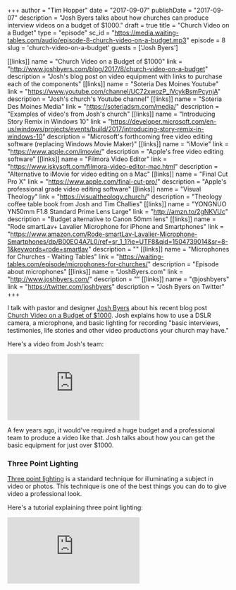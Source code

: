 +++
author = "Tim Hopper"
date = "2017-09-07"
publishDate = "2017-09-07"
description = "Josh Byers talks about how churches can produce interview videos on a budget of $1000."
draft = true
title = "Church Video on a Budget"
type = "episode"
sc_id = "https://media.waiting-tables.com/audio/episode-8-church-video-on-a-budget.mp3"
episode = 8
slug = 'church-video-on-a-budget'
guests = ['Josh Byers']

[[links]]
name = "Church Video on a Budget of $1000"
link = "http://www.joshbyers.com/blog/2017/8/church-video-on-a-budget"
description = "Josh's blog post on video equipment with links to purchase each of the components"
[[links]]
name = "Soteria Des Moines Youtube"
link = "https://www.youtube.com/channel/UC72xwozP_IVcykBsmPcynjA"
description = "Josh's church's Youtube channel"
[[links]]
name = "Soteria Des Moines Media"
link = "https://soteriadsm.com/media/"
description = "Examples of video's from Josh's church"
[[links]]
name = "Introducing Story Remix in Windows 10"
link = "https://developer.microsoft.com/en-us/windows/projects/events/build/2017/introducing-story-remix-in-windows-10"
description = "Microsoft's forthcoming free video editing software (replacing Windows Movie Maker)"
[[links]]
name = "iMovie"
link = "https://www.apple.com/imovie/"
description = "Apple's free video editing software"
[[links]]
name = "Filmora Video Editor"
link = "https://www.iskysoft.com/filmora-video-editor-mac.html"
description = "Alternative to iMovie for video editing on a Mac"
[[links]]
name = "Final Cut Pro X"
link = "https://www.apple.com/final-cut-pro/"
description = "Apple's professional grade video editing software"
[[links]]
name = "Visual Theology"
link = "https://visualtheology.church/"
description = "Theology coffee table book from Josh and Tim Challies"
[[links]]
name = "YONGNUO YN50mm F1.8 Standard Prime Lens Large"
link = "http://amzn.to/2gNKVUc"
description = "Budget alternative to Canon 50mm lens"
[[links]]
name = "Rode smartLav+ Lavalier Microphone for iPhone and Smartphones"
link = "https://www.amazon.com/Rode-smartLav-Lavalier-Microphone-Smartphones/dp/B00EO4A7L0/ref=sr_1_1?ie=UTF8&qid=1504739014&sr=8-1&keywords=rode+smartlav"
description = ""
[[links]]
name = "Microphones for Churches - Waiting Tables"
link = "https://waiting-tables.com/episode/microphones-for-churches/"
description = "Episode about microphones"
[[links]]
name = "JoshByers.com"
link = "http://www.joshbyers.com/"
description = ""
[[links]]
name = "@joshbyers"
link = "https://twitter.com/joshbyers"
description = "Josh Byers on Twitter"
+++

I talk with pastor and designer [Josh Byers](http://www.joshbyers.com) about his recent blog post [Church Video on a Budget of $1000](http://www.joshbyers.com/blog/2017/8/church-video-on-a-budget). Josh explains how to use a DSLR camera, a microphone, and basic lighting for recording "basic interviews, testimonies, life stories and other video productions your church may have."

Here's a video from Josh's team:

<div class="embed-responsive embed-responsive-16by9 mb-2">
<iframe class="embed-responsive-item" src="https://www.youtube.com/embed/b4y8wPICd1g" frameborder="0" allowfullscreen></iframe>
</div>

A few years ago, it would've required a huge budget and a professional team to produce a video like that. Josh talks about how you can get the basic equipment for just over $1000.


### Three Point Lighting

[Three point lighting](https://en.wikipedia.org/wiki/Three-point_lighting) is a standard technique for illuminating a subject in video or photos. This technique is one of the best things you can do to give video a professional look.

Here's a tutorial explaining three point lighting:

<div class="embed-responsive embed-responsive-16by9 mb-2">
<iframe class="embed-responsive-item" src="https://www.youtube.com/embed/j_Sov3xmgwg" frameborder="0" allowfullscreen></iframe>
</div>
